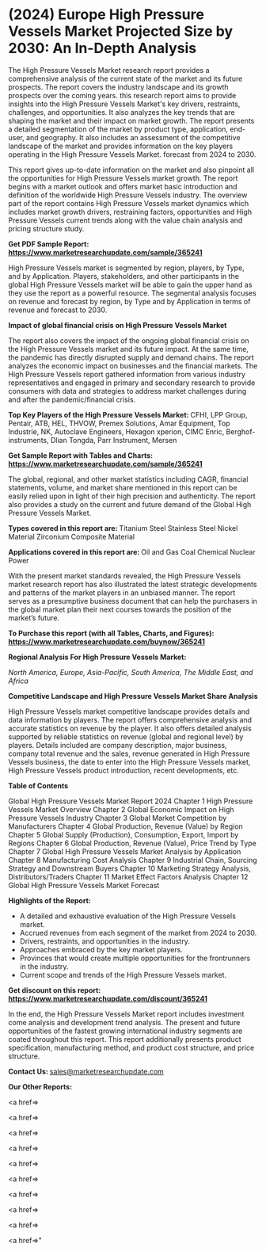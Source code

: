 # (2024) Europe High Pressure Vessels Market Projected Size by 2030: An In-Depth Analysis

The High Pressure Vessels Market research report provides a comprehensive analysis of the current state of the market and its future prospects. The report covers the industry landscape and its growth prospects over the coming years. this research report aims to provide insights into the High Pressure Vessels Market's key drivers, restraints, challenges, and opportunities. It also analyzes the key trends that are shaping the market and their impact on market growth. The report presents a detailed segmentation of the market by product type, application, end-user, and geography. It also includes an assessment of the competitive landscape of the market and provides information on the key players operating in the High Pressure Vessels Market. forecast from 2024 to 2030.

This report gives up-to-date information on the market and also pinpoint all the opportunities for High Pressure Vessels market growth. The report begins with a market outlook and offers market basic introduction and definition of the worldwide High Pressure Vessels industry. The overview part of the report contains High Pressure Vessels market dynamics which includes market growth drivers, restraining factors, opportunities and High Pressure Vessels current trends along with the value chain analysis and pricing structure study.

<strong><b>Get PDF Sample Report: <a href=https://www.marketresearchupdate.com/sample/365241>https://www.marketresearchupdate.com/sample/365241</a></b></strong>

High Pressure Vessels market is segmented by region, players, by Type, and by Application. Players, stakeholders, and other participants in the global High Pressure Vessels market will be able to gain the upper hand as they use the report as a powerful resource. The segmental analysis focuses on revenue and forecast by region, by Type and by Application in terms of revenue and forecast to 2030.

<strong><b>Impact of global financial crisis on High Pressure Vessels Market</b></strong>

The report also covers the impact of the ongoing global financial crisis on the High Pressure Vessels market and its future impact. At the same time, the pandemic has directly disrupted supply and demand chains. The report analyzes the economic impact on businesses and the financial markets. The High Pressure Vessels report gathered information from various industry representatives and engaged in primary and secondary research to provide consumers with data and strategies to address market challenges during and after the pandemic/financial crisis.

<strong><b>Top Key Players of the High Pressure Vessels Market:
</b></strong>CFHI, LPP Group, Pentair, ATB, HEL, THVOW, Premex Solutions, Amar Equipment, Top Industrie, NK, Autoclave Engineers, Hexagon xperion, CIMC Enric, Berghof-instruments, Dlian Tongda, Parr Instrument, Mersen<strong><b>
</b></strong>

<strong><b>Get Sample Report with Tables and Charts: <a href=https://www.marketresearchupdate.com/sample/365241>https://www.marketresearchupdate.com/sample/365241</a></b></strong>

The global, regional, and other market statistics including CAGR, financial statements, volume, and market share mentioned in this report can be easily relied upon in light of their high precision and authenticity. The report also provides a study on the current and future demand of the Global High Pressure Vessels Market.

<strong><b>Types covered in this report are:
</b></strong>Titanium
Steel
Stainless Steel
Nickel Material
Zirconium
Composite Material<strong><b>
</b></strong>

<strong><b>Applications covered in this report are:
</b></strong>Oil and Gas
Coal Chemical
Nuclear Power<strong><b>
</b></strong>

With the present market standards revealed, the High Pressure Vessels market research report has also illustrated the latest strategic developments and patterns of the market players in an unbiased manner. The report serves as a presumptive business document that can help the purchasers in the global market plan their next courses towards the position of the market’s future.

<strong><b>To Purchase this report (with all Tables, Charts, and Figures): <a href=https://www.marketresearchupdate.com/buynow/365241>https://www.marketresearchupdate.com/buynow/365241</a></b></strong>

<strong><b>Regional Analysis For High Pressure Vessels Market:</b></strong>

<em><i>North America, Europe, Asia-Pacific, South America, The Middle East, and Africa</i></em>

<strong><b>Competitive Landscape and High Pressure Vessels Market Share Analysis</b></strong>

High Pressure Vessels market competitive landscape provides details and data information by players. The report offers comprehensive analysis and accurate statistics on revenue by the player. It also offers detailed analysis supported by reliable statistics on revenue (global and regional level) by players. Details included are company description, major business, company total revenue and the sales, revenue generated in High Pressure Vessels business, the date to enter into the High Pressure Vessels market, High Pressure Vessels product introduction, recent developments, etc.

<strong><b>Table of Contents</b></strong>

Global High Pressure Vessels Market Report 2024
Chapter 1 High Pressure Vessels Market Overview
Chapter 2 Global Economic Impact on High Pressure Vessels Industry
Chapter 3 Global Market Competition by Manufacturers
Chapter 4 Global Production, Revenue (Value) by Region
Chapter 5 Global Supply (Production), Consumption, Export, Import by Regions
Chapter 6 Global Production, Revenue (Value), Price Trend by Type
Chapter 7 Global High Pressure Vessels Market Analysis by Application
Chapter 8 Manufacturing Cost Analysis
Chapter 9 Industrial Chain, Sourcing Strategy and Downstream Buyers
Chapter 10 Marketing Strategy Analysis, Distributors/Traders
Chapter 11 Market Effect Factors Analysis
Chapter 12 Global High Pressure Vessels Market Forecast

<strong><b>Highlights of the Report:</b></strong>

- A detailed and exhaustive evaluation of the High Pressure Vessels market.
- Accrued revenues from each segment of the market from 2024 to 2030.
- Drivers, restraints, and opportunities in the industry.
- Approaches embraced by the key market players.
- Provinces that would create multiple opportunities for the frontrunners in the industry.
- Current scope and trends of the High Pressure Vessels market.

<strong><b>Get discount on this report: <a href=https://www.marketresearchupdate.com/discount/365241>https://www.marketresearchupdate.com/discount/365241</a></b></strong>

In the end, the High Pressure Vessels Market report includes investment come analysis and development trend analysis. The present and future opportunities of the fastest growing international industry segments are coated throughout this report. This report additionally presents product specification, manufacturing method, and product cost structure, and price structure.

<strong><b>Contact Us:
</b></strong>sales@marketresearchupdate.com

<strong>Our Other Reports:</strong>

<a href=></a>

<a href=></a>

<a href=></a>

<a href=></a>

<a href=></a>

<a href=></a>

<a href=></a>

<a href=></a>

<a href=></a>

<a href=></a>"
